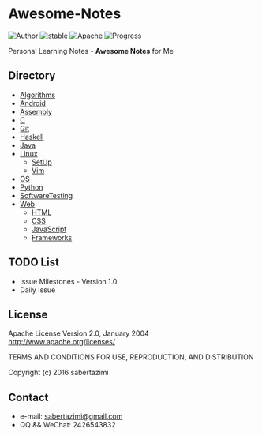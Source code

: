 # Awesome-Notes

[![Author](https://img.shields.io/badge/author-sabertazimi-lightgrey.svg)](https://github.com/sabertazimi)
[![stable](https://img.shields.io/badge/stability-stable-brightgreen.svg)](https://github.com/sabertazimi/Awesome-Notes)
[![Apache](https://img.shields.io/badge/license-Apache%20v2.0-brightgreen.svg)](https://raw.githubusercontent.com/sabertazimi/Awesome-Notes/master/LICENSE)
![Progress](http://progressed.io/bar/36?title=learning)


Personal Learning Notes - **Awesome Notes** for Me

## Directory

- [Algorithms](https://github.com/sabertazimi/Awesome-Notes/tree/master/Algorithms)
- [Android](https://github.com/sabertazimi/Awesome-Notes/tree/master/Android)
- [Assembly](https://github.com/sabertazimi/Awesome-Notes/tree/master/Assembly)
- [C](https://github.com/sabertazimi/Awesome-Notes/tree/master/C)
- [Git](https://github.com/sabertazimi/Awesome-Notes/tree/master/Git)
- [Haskell](https://github.com/sabertazimi/Awesome-Notes/tree/master/Haskell)
- [Java](https://github.com/sabertazimi/Awesome-Notes/tree/master/Java)
- [Linux](https://github.com/sabertazimi/Awesome-Notes/tree/master/Linux)
  - [SetUp](https://github.com/sabertazimi/Awesome-Notes/tree/master/Linux/SetUp)
  - [Vim](https://github.com/sabertazimi/Awesome-Notes/tree/master/Linux/Vim)
- [OS](https://github.com/sabertazimi/Awesome-Notes/tree/master/OS)
- [Python](https://github.com/sabertazimi/Awesome-Notes/tree/master/Python)
- [SoftwareTesting](https://github.com/sabertazimi/Awesome-Notes/tree/master/SoftwareTesting)
- [Web](https://github.com/sabertazimi/Awesome-Notes/tree/master/Web)
  - [HTML](https://github.com/sabertazimi/Awesome-Notes/tree/master/HTML)
  - [CSS](https://github.com/sabertazimi/Awesome-Notes/tree/master/CSS)
  - [JavaScript](https://github.com/sabertazimi/Awesome-Notes/tree/master/JavaScript)
  - [Frameworks](https://github.com/sabertazimi/Awesome-Notes/tree/master/Frameworks)

## TODO List

- Issue Milestones - Version 1.0
- Daily Issue

## License

 Apache License
                           Version 2.0, January 2004
                        http://www.apache.org/licenses/

 TERMS AND CONDITIONS FOR USE, REPRODUCTION, AND DISTRIBUTION

Copyright (c) 2016 sabertazimi

## Contact
- e-mail: sabertazimi@gmail.com
- QQ && WeChat: 2426543832
